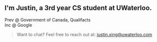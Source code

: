 ## I'm Justin, a 3rd year CS student at UWaterloo.

Prev @ Government of Canada, Qualifacts\
Inc @ Google

> Want to chat?
Feel free to reach out at: justin.xing@uwaterloo.com
